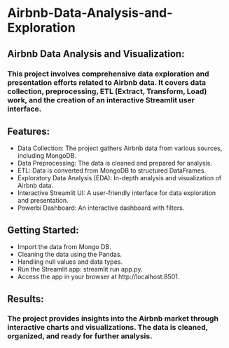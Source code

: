 # Airbnb-Data-Analysis-and-Exploration

## Airbnb Data Analysis and Visualization:
### This project involves comprehensive data exploration and presentation efforts related to Airbnb data. It covers data collection, preprocessing, ETL (Extract, Transform, Load) work, and the creation of an interactive Streamlit user interface.

## Features:

* Data Collection: The project gathers Airbnb data from various sources, including MongoDB.
* Data Preprocessing: The data is cleaned and prepared for analysis.
* ETL: Data is converted from MongoDB to structured DataFrames.
* Exploratory Data Analysis (EDA): In-depth analysis and visualization of Airbnb data.
* Interactive Streamlit UI: A user-friendly interface for data exploration and presentation.
* Powerbi Dashboard: An interactive dashboard with filters.

## Getting Started:

 * Import the data from Mongo DB.
 * Cleaning the data using the Pandas.
 * Handling null values and data types.
 * Run the Streamlit app: streamlit run app.py.
 * Access the app in your browser at http://localhost:8501.

## Results:

### The project provides insights into the Airbnb market through interactive charts and visualizations. The data is cleaned, organized, and ready for further analysis.
